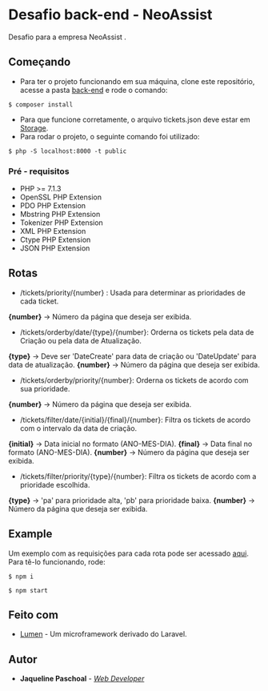 # Desafio back-end - NeoAssist

Desafio para a empresa NeoAssist .

## Começando

* Para ter o projeto funcionando em sua máquina, clone este repositório,  acesse a pasta [back-end](https://github.com/jaquepaschoal/desafio-backend/tree/master/back-end) e rode o comando:

```
$ composer install
```

* Para que funcione corretamente, o arquivo tickets.json deve estar em  [Storage](https://github.com/jaquepaschoal/desafio-backend/tree/master/back-end/storage).
* Para rodar o projeto, o seguinte comando foi utilizado:
```
$ php -S localhost:8000 -t public
```

### Pré - requisitos

* PHP >= 7.1.3
* OpenSSL PHP Extension
* PDO PHP Extension
* Mbstring PHP Extension
* Tokenizer PHP Extension
* XML PHP Extension
* Ctype PHP Extension
* JSON PHP Extension

## Rotas
* /tickets/priority/{number} : Usada para determinar as prioridades de cada ticket.

**{number}** -> Número da página que deseja ser exibida.

* /tickets/orderby/date/{type}/{number}: Orderna os tickets pela data de Criação ou pela data de Atualização.

**{type}** -> Deve ser 'DateCreate' para data de criação ou 'DateUpdate' para data de atualização.
**{number}** -> Número da página que deseja ser exibida.

* /tickets/orderby/priority/{number}: Orderna os tickets de acordo com sua prioridade.

**{number}** -> Número da página que deseja ser exibida.

* /tickets/filter/date/{initial}/{final}/{number}: Filtra os tickets de acordo com o intervalo da data de criação.

**{initial}** -> Data inicial no formato (ANO-MES-DIA).
**{final}** -> Data final no formato (ANO-MES-DIA).
**{number}** -> Número da página que deseja ser exibida.

* /tickets/filter/priority/{type}/{number}: Filtra os tickets de acordo com a prioridade escolhida.

**{type}** -> 'pa' para prioridade alta, 'pb' para prioridade baixa.
**{number}** -> Número da página que deseja ser exibida.

## Example

Um exemplo com as requisições para cada rota pode ser acessado  [aqui](https://github.com/jaquepaschoal/desafio-backend/tree/master/example-front).
Para tê-lo funcionando, rode: 
```
$ npm i 
```
```
$ npm start
```


## Feito com

* [Lumen](https://lumen.laravel.com/docs/5.6) - Um microframework derivado do Laravel.

## Autor

* **Jaqueline Paschoal** - [*Web Developer*](https://github.com/jaquepaschoal)



